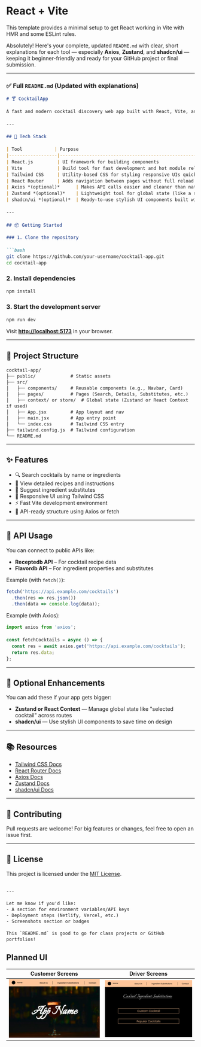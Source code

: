 # React + Vite

This template provides a minimal setup to get React working in Vite with HMR and some ESLint rules.

Absolutely! Here's your complete, updated `README.md` with clear, short explanations for each tool — especially **Axios**, **Zustand**, and **shadcn/ui** — keeping it beginner-friendly and ready for your GitHub project or final submission.

---

### ✅ Full `README.md` (Updated with explanations)

````md
# 🍸 CocktailApp

A fast and modern cocktail discovery web app built with React, Vite, and Tailwind CSS. Users can search for cocktails, view detailed recipes, and find ingredient substitutes. Designed for responsiveness and future expandability using clean architecture and optional tools like Zustand and shadcn/ui.

---

## 🚀 Tech Stack

| Tool            | Purpose                                                                 |
|------------------|-------------------------------------------------------------------------|
| React.js         | UI framework for building components                                    |
| Vite             | Build tool for fast development and hot module reload                   |
| Tailwind CSS     | Utility-based CSS for styling responsive UIs quickly                    |
| React Router     | Adds navigation between pages without full reload                       |
| Axios *(optional)*      | Makes API calls easier and cleaner than native `fetch()`                |
| Zustand *(optional)*    | Lightweight tool for global state (like a selected cocktail)             |
| shadcn/ui *(optional)*  | Ready-to-use stylish UI components built with Tailwind (e.g., buttons) |

---

## 📦 Getting Started

### 1. Clone the repository

```bash
git clone https://github.com/your-username/cocktail-app.git
cd cocktail-app
````

### 2. Install dependencies

```bash
npm install
```

### 3. Start the development server

```bash
npm run dev
```

Visit **[http://localhost:5173](http://localhost:5173)** in your browser.

---

## 🧱 Project Structure

```
cocktail-app/
├── public/             # Static assets
├── src/
│   ├── components/     # Reusable components (e.g., Navbar, Card)
│   ├── pages/          # Pages (Search, Details, Substitutes, etc.)
│   ├── context/ or store/  # Global state (Zustand or React Context if used)
│   ├── App.jsx         # App layout and nav
│   ├── main.jsx        # App entry point
│   └── index.css       # Tailwind CSS entry
├── tailwind.config.js  # Tailwind configuration
└── README.md
```

---

## ✨ Features

* 🔍 Search cocktails by name or ingredients
* 📑 View detailed recipes and instructions
* 🧠 Suggest ingredient substitutes
* 💅 Responsive UI using Tailwind CSS
* ⚡ Fast Vite development environment
* 📡 API-ready structure using Axios or fetch

---

## 📡 API Usage

You can connect to public APIs like:

* **Receptedb API** – For cocktail recipe data
* **Flavordb API** – For ingredient properties and substitutes

Example (with `fetch()`):

```js
fetch('https://api.example.com/cocktails')
  .then(res => res.json())
  .then(data => console.log(data));
```

Example (with Axios):

```js
import axios from 'axios';

const fetchCocktails = async () => {
  const res = await axios.get('https://api.example.com/cocktails');
  return res.data;
};
```

---

## 🌿 Optional Enhancements

You can add these if your app gets bigger:

* **Zustand or React Context** — Manage global state like "selected cocktail" across routes
* **shadcn/ui** — Use stylish UI components to save time on design

---

## 📚 Resources

* [Tailwind CSS Docs](https://tailwindcss.com/docs)
* [React Router Docs](https://reactrouter.com/)
* [Axios Docs](https://axios-http.com/docs/intro)
* [Zustand Docs](https://github.com/pmndrs/zustand)
* [shadcn/ui Docs](https://ui.shadcn.com/docs)

---

## 🙌 Contributing

Pull requests are welcome! For big features or changes, feel free to open an issue first.

---

## 📝 License

This project is licensed under the [MIT License](https://choosealicense.com/licenses/mit/).

```

---

Let me know if you'd like:
- A section for environment variables/API keys
- Deployment steps (Netlify, Vercel, etc.)
- Screenshots section or badges

This `README.md` is good to go for class projects or GitHub portfolios!
```


## Planned UI

| Customer Screens | Driver Screens |
|-----------|------------|
| ![User Role](./src/assets/cocktail1.png) | ![Driver Role](./src/assets/cocktail2.png) |
